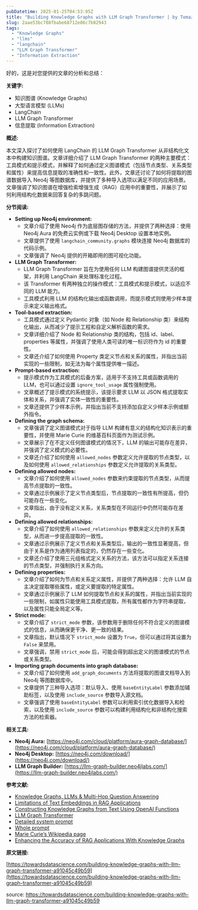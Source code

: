 ```yaml
---
pubDatetime: 2025-01-25T04:53:05Z
title: "Building Knowledge Graphs with LLM Graph Transformer | by Tomaz Bratanic | Towards Data Science"
slug: 2aae53bc788fbabe68712e86c7b82943
tags:
  - "Knowledge Graphs"
  - "llms"
  - "langchain"
  - "LLM Graph Transformer"
  - "Information Extraction"
---
```


好的，这是对您提供的文章的分析和总结：

**关键字:**

- 知识图谱 (Knowledge Graphs)
- 大型语言模型 (LLMs)
- LangChain
- LLM Graph Transformer
- 信息提取 (Information Extraction)

**概述:**

本文深入探讨了如何使用 LangChain 的 LLM Graph Transformer 从非结构化文本中构建知识图谱。文章详细介绍了 LLM Graph Transformer 的两种主要模式：工具模式和提示模式，并解释了如何通过定义图谱模式（包括节点类型、关系类型和属性）来提高信息提取的准确性和一致性。此外，文章还讨论了如何将提取的图谱数据导入 Neo4j 等图数据库，并提供了多种导入选项以满足不同的应用场景。文章强调了知识图谱在增强检索增强生成（RAG）应用中的重要性，并展示了如何利用结构化数据来回答复杂的多跳问题。

**分节阅读:**

- **Setting up Neo4j environment:**
  - 文章介绍了使用 Neo4j 作为底层图存储的方法，并提供了两种选择：使用 Neo4j Aura 的免费云实例或下载 Neo4j Desktop 设置本地实例。
  - 文章提供了使用 `langchain_community.graphs` 模块连接 Neo4j 数据库的代码示例。
  - 文章强调了 Neo4j 提供的开箱即用的图可视化功能。
- **LLM Graph Transformer:**
  - LLM Graph Transformer 旨在为使用任何 LLM 构建图谱提供灵活的框架，并利用 LangChain 来处理标准化过程。
  - 该 Transformer 有两种独立的操作模式：工具模式和提示模式，以适应不同的 LLM 能力。
  - 工具模式利用 LLM 的结构化输出或函数调用，而提示模式则使用少样本提示来定义输出格式。
- **Tool-based extraction:**
  - 工具模式通过定义 Pydantic 对象（如 Node 和 Relationship 类）来结构化输出，从而减少了提示工程和自定义解析函数的需求。
  - 文章详细介绍了 Node 和 Relationship 类的结构，包括 id、label、properties 等属性，并强调了使用人类可读的唯一标识符作为 id 的重要性。
  - 文章还介绍了如何使用 Property 类定义节点和关系的属性，并指出当前实现的一些限制，如无法为每个属性提供唯一描述。
- **Prompt-based extraction:**
  - 提示模式作为工具模式的后备方案，适用于不支持工具或函数调用的 LLM，也可以通过设置 `ignore_tool_usage` 属性强制使用。
  - 文章概述了提示模式的系统提示，该提示要求 LLM 以 JSON 格式提取实体和关系，并强调了实体一致性的重要性。
  - 文章还提供了少样本示例，并指出当前不支持添加自定义少样本示例或额外指令。
- **Defining the graph schema:**
  - 文章强调了定义图谱模式对于指导 LLM 构建有意义的结构化知识表示的重要性，并使用 Marie Curie 的维基百科页面作为测试示例。
  - 文章展示了在不定义任何图谱模式的情况下，LLM 的输出可能存在差异，并强调了定义模式的必要性。
  - 文章还介绍了如何使用 `allowed_nodes` 参数定义允许提取的节点类型，以及如何使用 `allowed_relationships` 参数定义允许提取的关系类型。
- **Defining allowed nodes:**
  - 文章介绍了如何使用 `allowed_nodes` 参数来约束提取的节点类型，从而提高节点提取的一致性。
  - 文章通过示例展示了定义节点类型后，节点提取的一致性有所提高，但仍可能存在一些变化。
  - 文章指出，由于没有定义关系，关系类型在不同运行中仍然可能存在差异。
- **Defining allowed relationships:**
  - 文章介绍了如何使用 `allowed_relationships` 参数来定义允许的关系类型，从而进一步提高提取的一致性。
  - 文章通过示例展示了定义节点和关系类型后，输出的一致性显著提高，但由于关系是作为通用列表指定的，仍然存在一些变化。
  - 文章还介绍了使用三元组格式定义关系的方法，该方法可以指定关系连接的节点类型，并强制执行关系方向。
- **Defining properties:**
  - 文章介绍了如何为节点和关系定义属性，并提供了两种选择：允许 LLM 自主决定提取哪些属性，或定义要提取的特定属性。
  - 文章通过示例展示了 LLM 如何提取节点和关系的属性，并指出当前实现的一些限制，如属性只能使用工具模式提取，所有属性都作为字符串提取，以及属性只能全局定义等。
- **Strict mode:**
  - 文章介绍了 `strict_mode` 参数，该参数用于删除任何不符合定义的图谱模式的信息，从而确保更干净、更一致的结果。
  - 文章指出，默认情况下 `strict_mode` 设置为 `True`，但可以通过将其设置为 `False` 来禁用。
  - 文章强调，禁用 `strict_mode` 后，可能会得到超出定义的图谱模式的节点或关系类型。
- **Importing graph documents into graph database:**
  - 文章介绍了如何使用 `add_graph_documents` 方法将提取的图谱文档导入到 Neo4j 等图数据库中。
  - 文章提供了三种导入选项：默认导入、使用 `baseEntityLabel` 参数添加辅助标签，以及使用 `include_source` 参数导入源文档。
  - 文章强调了使用 `baseEntityLabel` 参数可以利用索引优化数据导入和检索，以及使用 `include_source` 参数可以构建利用结构化和非结构化搜索方法的检索器。

**相关工具:**

- **Neo4j Aura:** [https://neo4j.com/cloud/platform/aura-graph-database/](https://neo4j.com/cloud/platform/aura-graph-database/)
- **Neo4j Desktop:** [https://neo4j.com/download/](https://neo4j.com/download/)
- **LLM Graph Builder:** [https://llm-graph-builder.neo4jlabs.com/](https://llm-graph-builder.neo4jlabs.com/)

**参考文献:**

- [Knowledge Graphs, LLMs & Multi-Hop Question Answering](https://medium.com/neo4j/knowledge-graphs-llms-multi-hop-question-answering-322113f53f51)
- [Limitations of Text Embeddings in RAG Applications](https://medium.com/neo4j/limitations-of-text-embeddings-in-rag-applications-b060020b543b)
- [Constructing Knowledge Graphs from Text Using OpenAI Functions](https://medium.com/@bratanic-tomaz/constructing-knowledge-graphs-from-text-using-openai-functions-096a6d010c17)
- [LLM Graph Transformer](https://python.langchain.com/docs/how_to/graph_constructing/)
- [Detailed system prompt](https://github.com/langchain-ai/langchain-experimental/blob/main/libs/experimental/langchain_experimental/graph_transformers/llm.py#L72)
- [Whole prompt](https://github.com/langchain-ai/langchain-experimental/blob/main/libs/experimental/langchain_experimental/graph_transformers/llm.py#L206)
- [Marie Curie’s Wikipedia page](https://en.wikipedia.org/wiki/Marie_Curie)
- [Enhancing the Accuracy of RAG Applications With Knowledge Graphs](https://medium.com/neo4j/enhancing-the-accuracy-of-rag-applications-with-knowledge-graphs-ad5e2ffab663)

**原文链接:**

[https://towardsdatascience.com/building-knowledge-graphs-with-llm-graph-transformer-a91045c49b59](https://towardsdatascience.com/building-knowledge-graphs-with-llm-graph-transformer-a91045c49b59)

source: https://towardsdatascience.com/building-knowledge-graphs-with-llm-graph-transformer-a91045c49b59
